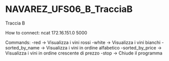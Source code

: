 # NAVAREZ_UFS06_B_TracciaB

Traccia B

How to connect:
ncat 172.16.151.0 5000

Commands:
-red -> Visualizza i vini rossi
-white -> Visualizza i vini bianchi
-sorted_by_name -> Visualizza i vini in ordine alfabetico
-sorted_by_price -> Visualizza i vini in ordine crescente di prezzo
-stop -> Chiude il programma
